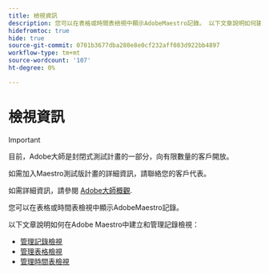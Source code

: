 ```yaml
---
title: 檢視資訊
description: 您可以在表格或時間表檢視中顯示AdobeMaestro記錄。 以下文章說明如何建立和管理AdobeMaestro記錄檢視。
hidefromtoc: true
hide: true
source-git-commit: 0701b3677dba280e8e0cf232aff083d922bb4897
workflow-type: tm+mt
source-wordcount: '107'
ht-degree: 0%

---
```


<!--
---
title: Views overview
description: The following articles describe how you can create and manage Adobe Maestro record views.
hidefromtoc: yes
author: Alina
feature: Work Management
role: User
hide: yes
---
-->

<!--udpate the metadata with real information when making this avilable in TOC and in the left nav-->

# 檢視資訊

>[!IMPORTANT]
>
>目前，Adobe大師是封閉式測試計畫的一部分，向有限數量的客戶開放。
>
>如需加入Maestro測試版計畫的詳細資訊，請聯絡您的客戶代表。
>
>如需詳細資訊，請參閱 [Adobe大師概觀](../maestro-overview.md).

您可以在表格或時間表檢視中顯示AdobeMaestro記錄。

以下文章說明如何在Adobe Maestro中建立和管理記錄檢視：

* [管理記錄檢視](../views/manage-record-views.md)
* [管理表格檢視](../views/manage-the-table-view.md)
* [管理時間表檢視](../views/manage-the-timeline-view.md)